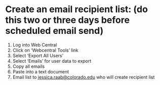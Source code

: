 # Create an email recipient list: (do this two or three days before scheduled email send)
1) Log into Web Central
2) Click on ‘Webcentral Tools’ link 
3) Select ‘Export All Users’
4) Select ‘Emails’ for user data to export
5) Copy all emails
6) Paste into a text document
7) Email list to jessica.raab@colorado.edu who will create recipient list
